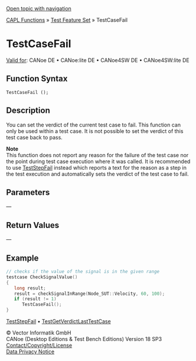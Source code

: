 [Open topic with navigation](../../../../../CANoeDEFamily.htm#Topics/CAPLFunctions/Test/Functions/CAPLfunctionTestCaseFail.md)

[CAPL Functions](../../CAPLfunctions.md) » [Test Feature Set](../CAPLfunctionsTFSOverview.md) » TestCaseFail

# TestCaseFail

[Valid for](../../../Shared/FeatureAvailability.md): CANoe DE • CANoe:lite DE • CANoe4SW DE • CANoe4SW:lite DE

## Function Syntax

```
TestCaseFail ();
```

## Description

You can set the verdict of the current test case to fail. This function can only be used within a test case. It is not possible to set the verdict of this test case back to pass.

**Note**  
This function does not report any reason for the failure of the test case nor the point during test case execution where it was called. It is recommended to use [TestStepFail](CAPLfunctionTestStep.md) instead which reports a text for the reason as a step in the test execution and automatically sets the verdict of the test case to fail.

## Parameters

—

## Return Values

—

## Example

```c
// checks if the value of the signal is in the given range
testcase CheckSignalValue()
{
   long result;
   result = checkSignalInRange(Node_SUT::Velocity, 60, 100);
   if (result != 1)
      TestCaseFail();
}
```

[TestStepFail](CAPLfunctionTestStep.md) • [TestGetVerdictLastTestCase](CAPLfunctionTestGetVerdictLastTestCase.md)

© Vector Informatik GmbH  
CANoe (Desktop Editions & Test Bench Editions) Version 18 SP3  
[Contact/Copyright/License](../../../Shared/ContactCopyrightLicense.md)  
[Data Privacy Notice](https://www.vector.com/int/en/company/get-info/privacy-policy/)
